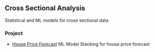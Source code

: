 ## Cross Sectional Analysis
Statistical and ML models for cross sectional data

### Project
- [House Price Forecast](../master/HousePricesModelling/Report.pdf) ML Model Stacking for house price forecast
